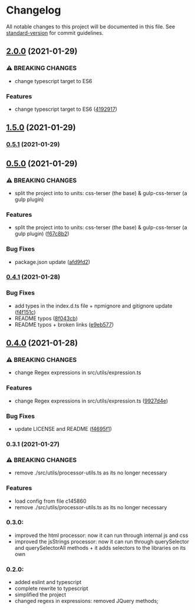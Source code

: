# Changelog

All notable changes to this project will be documented in this file. See [standard-version](https://github.com/conventional-changelog/standard-version) for commit guidelines.

## [2.0.0](https://github.com/Matb85/shortercss/compare/v1.5.0...v2.0.0) (2021-01-29)

### ⚠ BREAKING CHANGES

- change typescript target to ES6

### Features

- change typescript target to ES6 ([4192917](https://github.com/Matb85/css-terser/commit/4192917a67e014425b5eae47522c9c1794b184a9))

## [1.5.0](https://github.com/Matb85/shortercss/compare/v0.5.1...v1.5.0) (2021-01-29)

### [0.5.1](https://github.com/Matb85/shortercss/compare/v0.5.0...v0.5.1) (2021-01-29)

## [0.5.0](https://github.com/Matb85/shortercss/compare/v0.4.1...v0.5.0) (2021-01-29)

### ⚠ BREAKING CHANGES

- split the project into to units: css-terser (the base) & gulp-css-terser (a gulp plugin)

### Features

- split the project into to units: css-terser (the base) & gulp-css-terser (a gulp plugin) ([f67c8b2](https://github.com/Matb85/shortercss/commit/f67c8b255a2ebbf7a259610ddf23049072219fd7))

### Bug Fixes

- package.json update ([afd9fd2](https://github.com/Matb85/shortercss/commit/afd9fd27a76a987eefd51c8477298f1f68ec418f))

### [0.4.1](https://github.com/Matb85/shortercss/compare/v0.4.0...v0.4.1) (2021-01-28)

### Bug Fixes

- add types in the index.d.ts file + npmignore and gitignore update ([f4f151c](https://github.com/Matb85/shortercss/commit/f4f151c139aa86f17d76cdf74a4d3f01de7dd597))
- README typos ([8f043cb](https://github.com/Matb85/shortercss/commit/8f043cbdc90b627655f89198cf0587aab0c36efc))
- README typos + broken links ([e9eb577](https://github.com/Matb85/shortercss/commit/e9eb5779322999fce9ce2c457e6ba46418c877fd))

## [0.4.0](https://github.com/Matb85/shortercss/compare/v0.3.1...v0.4.0) (2021-01-28)

### ⚠ BREAKING CHANGES

- change Regex expressions in src/utils/expression.ts

### Features

- change Regex expressions in src/utils/expression.ts ([9927d4e](https://github.com/Matb85/shortercss/commit/9927d4ea652f08f81e3e41a22c0bde8e7a99ddb4))

### Bug Fixes

- update LICENSE and README ([f4695f1](https://github.com/Matb85/shortercss/commit/f4695f1102113a86e01a12e98ab8b00fc74675c5))

### 0.3.1 (2021-01-27)

### ⚠ BREAKING CHANGES

- remove ./src/utils/processor-utils.ts as its no longer necessary

### Features

- load config from file c145860
- remove ./src/utils/processor-utils.ts as its no longer necessary

### 0.3.0:

- improved the html processor: now it can run through internal js and css
- improved the jsStrings processor: now it can run through querySelector and querySelectorAll methods + it adds selectors to the libraries on its own

### 0.2.0:

- added eslint and typescript
- complete rewrite to typescript
- simplified the project
- changed regexs in expressions: removed JQuery methods;
